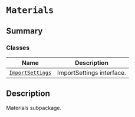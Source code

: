 # `Materials`

<a id="summary"></a>

## Summary

### Classes

| Name | Description |
|---------------------------------------------------------------------------------------------------------------|-----------------------------|
| [`ImportSettings`](ImportSettings.md#ansys.mechanical.stubs.v242.Ansys.Mechanical.Materials.ImportSettings)   | ImportSettings interface.   |

<a id="description"></a>

## Description

Materials subpackage.

<!-- !! processed by numpydoc !! -->

